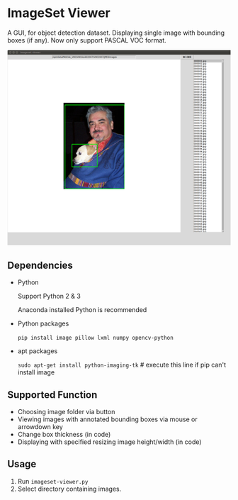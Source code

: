 # ImageSet Viewer

A GUI, for object detection dataset. Displaying single image with bounding boxes (if any). Now only support PASCAL VOC format.

![](./screenshot.png)

## Dependencies

- Python

    Support Python 2 & 3

    Anaconda installed Python is recommended

- Python packages

    `pip install image pillow lxml numpy opencv-python`

- apt packages

    `sudo apt-get install python-imaging-tk` # execute this line if pip can't install image

## Supported Function
- Choosing image folder via button
- Viewing images with annotated bounding boxes via mouse or arrowdown key
- Change box thickness (in code)
- Displaying with specified resizing image height/width (in code)


## Usage
1. Run `imageset-viewer.py`
2. Select directory containing images.
